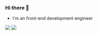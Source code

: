 ### Hi there 👋

- I'm an front-end development engineer

![](https://github-readme-stats.vercel.app/api?username=wcywxq&show_icons=true&icon_color=3570bf&text_color=368955&bg_color=ffffff&include_all_commits=true&hide_title=true&border_radius=20)
![](https://github-readme-stats.vercel.app/api/top-langs/?username=wcywxq&layout=compact&border_radius=20)
